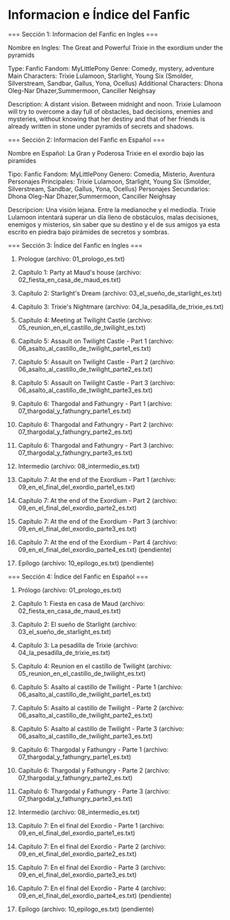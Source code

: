 # Informacion e Índice del Fanfic

=== Sección 1: Informacion del Fanfic en Ingles ===

Nombre en Ingles: The Great and Powerful Trixie in the exordium under the pyramids

Type: Fanfic 
Fandom: MyLittlePony 
Genre: Comedy, mystery, adventure
Main Characters: Trixie Lulamoon, Starlight, Young Six (Smolder, Silverstream, Sandbar, Gallus, Yona, Ocellus)
Additional Characters: Dhona Oleg-Nar Dhazer,Summermoon, Canciller Neighsay 

Description: A distant vision. Between midnight and noon. Trixie Lulamoon will try to overcome a day full of obstacles, bad decisions, enemies and mysteries, without knowing that her destiny and that of her friends is already written in stone under pyramids of secrets and shadows.


=== Sección 2: Informacion del Fanfic en Español ===

Nombre en Español: La Gran y Poderosa Trixie en el exordio bajo las piramides

Tipo: Fanfic
Fandom: MyLittlePony
Genero: Comedia, Misterio, Aventura
Personajes Principales: Trixie Lulamoon, Starlight, Young Six (Smolder, Silverstream, Sandbar, Gallus, Yona, Ocellus)
Personajes Secundarios: Dhona Oleg-Nar Dhazer,Summermoon, Canciller Neighsay 

Descripcion: Una visión lejana. Entre la medianoche y el mediodía. Trixie Lulamoon intentará superar un día lleno de obstáculos, malas decisiones, enemigos y misterios, sin saber que su destino y el de sus amigos ya esta escrito en piedra bajo pirámides de secretos y sombras.


=== Sección 3: Índice del Fanfic en Ingles ===

1.  Prologue (archivo: 01_prologo_es.txt)

2.  Capítulo 1: Party at Maud's house (archivo: 02_fiesta_en_casa_de_maud_es.txt)
3.  Capítulo 2: Starlight's Dream  (archivo: 03_el_sueño_de_starlight_es.txt)
4.  Capítulo 3: Trixie's Nightmare  (archivo: 04_la_pesadilla_de_trixie_es.txt)
5.  Capítulo 4: Meeting at Twilight Castle (archivo: 05_reunion_en_el_castillo_de_twilight_es.txt)

6.  Capítulo 5: Assault on Twilight Castle - Part 1 (archivo: 06_asalto_al_castillo_de_twilight_parte1_es.txt) 
7.  Capítulo 5: Assault on Twilight Castle - Part 2 (archivo: 06_asalto_al_castillo_de_twilight_parte2_es.txt) 
8.  Capítulo 5: Assault on Twilight Castle - Part 3 (archivo: 06_asalto_al_castillo_de_twilight_parte3_es.txt) 

9.  Capítulo 6: Thargodal and Fathungry - Part 1 (archivo: 07_thargodal_y_fathungry_parte1_es.txt) 
10. Capítulo 6: Thargodal and Fathungry - Part 2 (archivo: 07_thargodal_y_fathungry_parte2_es.txt) 
11. Capítulo 6: Thargodal and Fathungry - Part 3 (archivo: 07_thargodal_y_fathungry_parte3_es.txt) 

12. Intermedio (archivo: 08_intermedio_es.txt)

13. Capítulo 7: At the end of the Exordium - Part 1 (archivo: 09_en_el_final_del_exordio_parte1_es.txt)
14. Capítulo 7: At the end of the Exordium - Part 2 (archivo: 09_en_el_final_del_exordio_parte2_es.txt) 
15. Capítulo 7: At the end of the Exordium - Part 3 (archivo: 09_en_el_final_del_exordio_parte3_es.txt) 
16. Capítulo 7: At the end of the Exordium - Part 4 (archivo: 09_en_el_final_del_exordio_parte4_es.txt) (pendiente)

17. Epílogo (archivo: 10_epilogo_es.txt) (pendiente)


=== Sección 4: Índice del Fanfic en Español ===

1.  Prólogo (archivo: 01_prologo_es.txt)

2.  Capítulo 1: Fiesta en casa de Maud (archivo: 02_fiesta_en_casa_de_maud_es.txt)
3.  Capítulo 2: El sueño de Starlight (archivo: 03_el_sueño_de_starlight_es.txt)
4.  Capítulo 3: La pesadilla de Trixie (archivo: 04_la_pesadilla_de_trixie_es.txt)
5.  Capítulo 4: Reunion en el castillo de Twilight (archivo: 05_reunion_en_el_castillo_de_twilight_es.txt)

6.  Capítulo 5: Asalto al castillo de Twilight - Parte 1 (archivo: 06_asalto_al_castillo_de_twilight_parte1_es.txt) 
7.  Capítulo 5: Asalto al castillo de Twilight - Parte 2 (archivo: 06_asalto_al_castillo_de_twilight_parte2_es.txt) 
8.  Capítulo 5: Asalto al castillo de Twilight - Parte 3 (archivo: 06_asalto_al_castillo_de_twilight_parte3_es.txt) 

9.  Capítulo 6: Thargodal y Fathungry - Parte 1 (archivo: 07_thargodal_y_fathungry_parte1_es.txt) 
10. Capítulo 6: Thargodal y Fathungry - Parte 2 (archivo: 07_thargodal_y_fathungry_parte2_es.txt) 
11. Capítulo 6: Thargodal y Fathungry - Parte 3 (archivo: 07_thargodal_y_fathungry_parte3_es.txt) 

12. Intermedio (archivo: 08_intermedio_es.txt)

13. Capítulo 7: En el final del Exordio - Parte 1 (archivo: 09_en_el_final_del_exordio_parte1_es.txt)
14. Capítulo 7: En el final del Exordio - Parte 2 (archivo: 09_en_el_final_del_exordio_parte2_es.txt) 
15. Capítulo 7: En el final del Exordio - Parte 3 (archivo: 09_en_el_final_del_exordio_parte3_es.txt) 
16. Capítulo 7: En el final del Exordio - Parte 4 (archivo: 09_en_el_final_del_exordio_parte4_es.txt) (pendiente)

17. Epílogo (archivo: 10_epilogo_es.txt) (pendiente)
